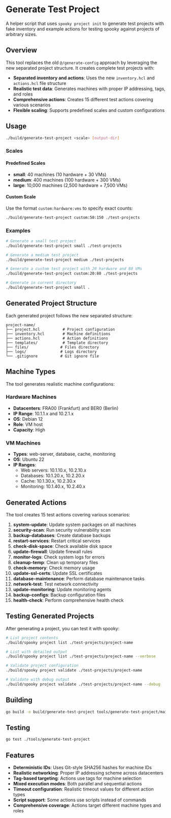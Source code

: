 # Generate Test Project

A helper script that uses `spooky project init` to generate test projects with fake inventory and example actions for testing spooky against projects of arbitrary sizes.

## Overview

This tool replaces the old `@/generate-config` approach by leveraging the new separated project structure. It creates complete test projects with:

- **Separated inventory and actions**: Uses the new `inventory.hcl` and `actions.hcl` file structure
- **Realistic test data**: Generates machines with proper IP addressing, tags, and roles
- **Comprehensive actions**: Creates 15 different test actions covering various scenarios
- **Flexible scaling**: Supports predefined scales and custom configurations

## Usage

```bash
./build/generate-test-project <scale> [output-dir]
```

### Scales

#### Predefined Scales

- **small**: 40 machines (10 hardware + 30 VMs)
- **medium**: 400 machines (100 hardware + 300 VMs)  
- **large**: 10,000 machines (2,500 hardware + 7,500 VMs)

#### Custom Scale

Use the format `custom:hardware:vms` to specify exact counts:

```bash
./build/generate-test-project custom:50:150 ./test-projects
```

### Examples

```bash
# Generate a small test project
./build/generate-test-project small ./test-projects

# Generate a medium test project
./build/generate-test-project medium ./test-projects

# Generate a custom test project with 20 hardware and 80 VMs
./build/generate-test-project custom:20:80 ./test-projects

# Generate in current directory
./build/generate-test-project small .
```

## Generated Project Structure

Each generated project follows the new separated structure:

```
project-name/
├── project.hcl          # Project configuration
├── inventory.hcl        # Machine definitions
├── actions.hcl          # Action definitions
├── templates/           # Template directory
├── files/              # Files directory
├── logs/               # Logs directory
└── .gitignore          # Git ignore file
```

## Machine Types

The tool generates realistic machine configurations:

### Hardware Machines
- **Datacenters**: FRA00 (Frankfurt) and BER0 (Berlin)
- **IP Range**: 10.1.1.x and 10.2.1.x
- **OS**: Debian 12
- **Role**: VM host
- **Capacity**: High

### VM Machines
- **Types**: web-server, database, cache, monitoring
- **OS**: Ubuntu 22
- **IP Ranges**: 
  - Web servers: 10.1.10.x, 10.2.10.x
  - Databases: 10.1.20.x, 10.2.20.x
  - Cache: 10.1.30.x, 10.2.30.x
  - Monitoring: 10.1.40.x, 10.2.40.x

## Generated Actions

The tool creates 15 test actions covering various scenarios:

1. **system-update**: Update system packages on all machines
2. **security-scan**: Run security vulnerability scan
3. **backup-databases**: Create database backups
4. **restart-services**: Restart critical services
5. **check-disk-space**: Check available disk space
6. **update-firewall**: Update firewall rules
7. **monitor-logs**: Check system logs for errors
8. **cleanup-temp**: Clean up temporary files
9. **check-memory**: Check memory usage
10. **update-ssl-certs**: Update SSL certificates
11. **database-maintenance**: Perform database maintenance tasks
12. **network-test**: Test network connectivity
13. **update-monitoring**: Update monitoring agents
14. **backup-configs**: Backup configuration files
15. **health-check**: Perform comprehensive health check

## Testing Generated Projects

After generating a project, you can test it with spooky:

```bash
# List project contents
./build/spooky project list ./test-projects/project-name

# List with detailed output
./build/spooky project list ./test-projects/project-name --verbose

# Validate project configuration
./build/spooky project validate ./test-projects/project-name

# Validate with debug output
./build/spooky project validate ./test-projects/project-name --debug
```

## Building

```bash
go build -o build/generate-test-project tools/generate-test-project/main.go
```

## Testing

```bash
go test ./tools/generate-test-project
```

## Features

- **Deterministic IDs**: Uses Git-style SHA256 hashes for machine IDs
- **Realistic networking**: Proper IP addressing scheme across datacenters
- **Tag-based targeting**: Actions use tags for machine selection
- **Mixed execution modes**: Both parallel and sequential actions
- **Timeout configuration**: Realistic timeout values for different action types
- **Script support**: Some actions use scripts instead of commands
- **Comprehensive coverage**: Actions target different machine types and roles 